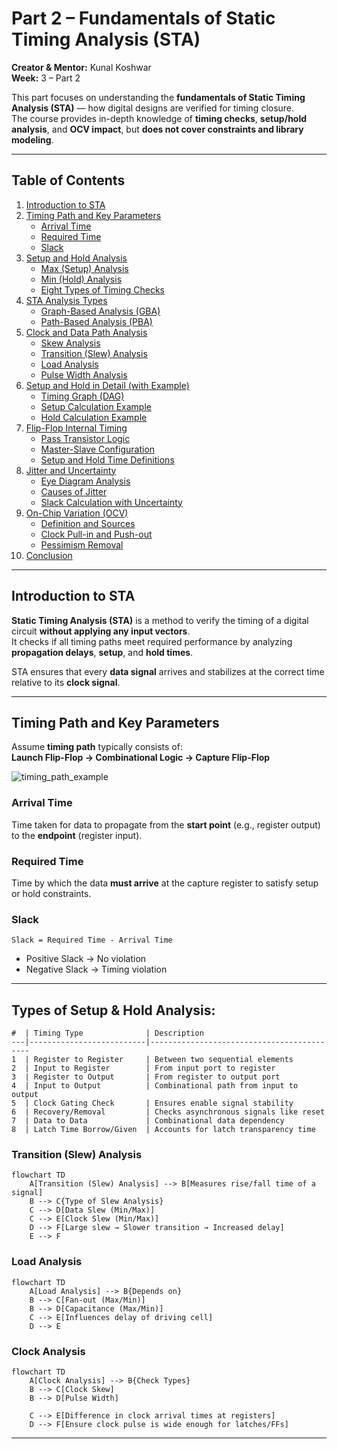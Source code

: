 #  Part 2 – Fundamentals of Static Timing Analysis (STA)

**Creator & Mentor:** Kunal Koshwar  
**Week:** 3 – Part 2

This part focuses on understanding the **fundamentals of Static Timing Analysis (STA)** — how digital designs are verified for timing closure.  
The course provides in-depth knowledge of **timing checks**, **setup/hold analysis**, and **OCV impact**, but **does not cover constraints and library modeling**.

---

## Table of Contents

1. [Introduction to STA](#introduction-to-sta)  
2. [Timing Path and Key Parameters](#timing-path-and-key-parameters)  
   - [Arrival Time](#arrival-time)  
   - [Required Time](#required-time)  
   - [Slack](#slack)  
3. [Setup and Hold Analysis](#setup-and-hold-analysis)  
   - [Max (Setup) Analysis](#max-setup-analysis)  
   - [Min (Hold) Analysis](#min-hold-analysis)  
   - [Eight Types of Timing Checks](#eight-types-of-timing-checks)  
4. [STA Analysis Types](#sta-analysis-types)  
   - [Graph-Based Analysis (GBA)](#graph-based-analysis-gba)  
   - [Path-Based Analysis (PBA)](#path-based-analysis-pba)  
5. [Clock and Data Path Analysis](#clock-and-data-path-analysis)  
   - [Skew Analysis](#skew-analysis)  
   - [Transition (Slew) Analysis](#transition-slew-analysis)  
   - [Load Analysis](#load-analysis)  
   - [Pulse Width Analysis](#pulse-width-analysis)  
6. [Setup and Hold in Detail (with Example)](#setup-and-hold-in-detail-with-example)  
   - [Timing Graph (DAG)](#timing-graph-dag)  
   - [Setup Calculation Example](#setup-calculation-example)  
   - [Hold Calculation Example](#hold-calculation-example)  
7. [Flip-Flop Internal Timing](#flip-flop-internal-timing)  
   - [Pass Transistor Logic](#pass-transistor-logic)  
   - [Master-Slave Configuration](#master-slave-configuration)  
   - [Setup and Hold Time Definitions](#setup-and-hold-time-definitions)  
8. [Jitter and Uncertainty](#jitter-and-uncertainty)  
   - [Eye Diagram Analysis](#eye-diagram-analysis)  
   - [Causes of Jitter](#causes-of-jitter)  
   - [Slack Calculation with Uncertainty](#slack-calculation-with-uncertainty)  
9. [On-Chip Variation (OCV)](#on-chip-variation-ocv)  
   - [Definition and Sources](#definition-and-sources)  
   - [Clock Pull-in and Push-out](#clock-pull-in-and-push-out)  
   - [Pessimism Removal](#pessimism-removal)  
10. [Conclusion](#conclusion)

---

## Introduction to STA

**Static Timing Analysis (STA)** is a method to verify the timing of a digital circuit **without applying any input vectors**.  
It checks if all timing paths meet required performance by analyzing **propagation delays**, **setup**, and **hold times**.

STA ensures that every **data signal** arrives and stabilizes at the correct time relative to its **clock signal**.

---

##  Timing Path and Key Parameters

Assume **timing path** typically consists of:  
**Launch Flip-Flop → Combinational Logic → Capture Flip-Flop**

![timing_path_example](Screenshots/Example.jpg)

### Arrival Time
Time taken for data to propagate from the **start point** (e.g., register output) to the **endpoint** (register input).

### Required Time
Time by which the data **must arrive** at the capture register to satisfy setup or hold constraints.

### Slack
```text
Slack = Required Time - Arrival Time
```
- Positive Slack → No violation
- Negative Slack → Timing violation
---

## Types of Setup & Hold Analysis:
```table
#  | Timing Type              | Description
---|--------------------------|-------------------------------------------
1  | Register to Register     | Between two sequential elements
2  | Input to Register        | From input port to register
3  | Register to Output       | From register to output port
4  | Input to Output          | Combinational path from input to output
5  | Clock Gating Check       | Ensures enable signal stability
6  | Recovery/Removal         | Checks asynchronous signals like reset
7  | Data to Data             | Combinational data dependency
8  | Latch Time Borrow/Given  | Accounts for latch transparency time
```
### Transition (Slew) Analysis

```mermaid
flowchart TD
    A[Transition (Slew) Analysis] --> B[Measures rise/fall time of a signal]
    B --> C{Type of Slew Analysis}
    C --> D[Data Slew (Min/Max)]
    C --> E[Clock Slew (Min/Max)]
    D --> F[Large slew → Slower transition → Increased delay]
    E --> F
```
### Load Analysis
```mermaid
flowchart TD
    A[Load Analysis] --> B{Depends on}
    B --> C[Fan-out (Max/Min)]
    B --> D[Capacitance (Max/Min)]
    C --> E[Influences delay of driving cell]
    D --> E
```
### Clock Analysis
```mermaid
flowchart TD
    A[Clock Analysis] --> B{Check Types}
    B --> C[Clock Skew]
    B --> D[Pulse Width]
    
    C --> E[Difference in clock arrival times at registers]
    D --> F[Ensure clock pulse is wide enough for latches/FFs]
```
---
